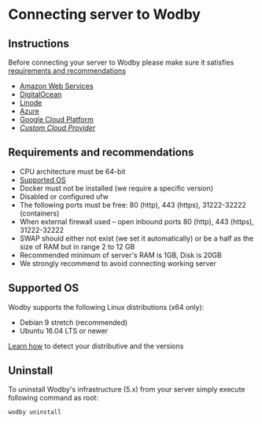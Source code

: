 # Connecting server to Wodby

## Instructions

Before connecting your server to Wodby please make sure it satisfies [requirements and recommendations](#requirements-and-recommendations)

* [Amazon Web Services](../integrations/aws.md)
* [DigitalOcean](../integrations/digitalocean.md)
* [Linode](../integrations/linode.md)
* [Azure](../integrations/azure.md)
* [Google Cloud Platform](../integrations/gcp.md)
* [_Custom Cloud Provider_](../integrations/custom.md)

## Requirements and recommendations

* CPU architecture must be 64-bit
* [Supported OS](#supported-os)
* Docker must not be installed (we require a specific version)
* Disabled or configured ufw
* The following ports must be free: 80 (http), 443 (https), 31222-32222 (containers)
* When external firewall used – open inbound ports 80 (http), 443 (https), 31222-32222
* SWAP should either not exist (we set it automatically) or be a half as the size of RAM but in range 2 to 12 GB
* Recommended minimum of server's RAM is 1GB, Disk is 20GB
* We strongly recommend to avoid connecting working server

## Supported OS

Wodby supports the following Linux distributions (x64 only):

* Debian 9 stretch (recommended)
* Ubuntu 16.04 LTS or newer

[Learn how](http://unix.stackexchange.com/questions/35183/how-do-i-identify-which-linux-distro-is-running) to detect your distributive and the versions

## Uninstall

To uninstall Wodby's infrastructure (5.x) from your server simply execute following command as root:

```shell
wodby uninstall
```
